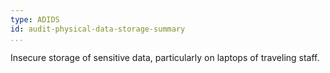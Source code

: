 ```yaml
---
type: ADIDS
id: audit-physical-data-storage-summary
...
```


Insecure storage of sensitive data, particularly on laptops of traveling staff.

